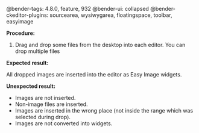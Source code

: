 @bender-tags: 4.8.0, feature, 932
@bender-ui: collapsed
@bender-ckeditor-plugins: sourcearea, wysiwygarea, floatingspace, toolbar, easyimage

**Procedure:**

1. Drag and drop some files from the desktop into each editor. You can drop multiple files

**Expected result:**

All dropped images are inserted into the editor as Easy Image widgets.

**Unexpected result:**

* Images are not inserted.
* Non-image files are inserted.
* Images are inserted in the wrong place (not inside the range which was selected during drop).
* Images are not converted into widgets.
